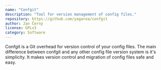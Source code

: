```yaml
---
name: "Confgit"
description: "Tool for version management of config files."
repository: https://github.com/yagarea/confgit
author: Jan Černý
license: GPLv3
category: Software
---
```


Confgit is a Git overhead for version control of your config files. The main difference between confgit and any other config file version system is it's simplicity. It makes version control and migration of config files safe and easy.

